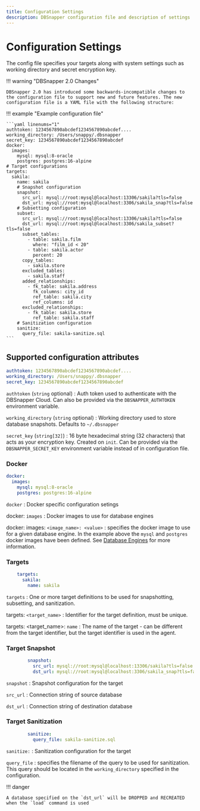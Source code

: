 ```yaml
---
title: Configuration Settings
description: DBSnapper configuration file and description of settings
---
```


# Configuration Settings

The config file specifies your targets along with system settings such as working directory and secret encryption key.

<!-- prettier-ignore-start -->
!!! warning "DBSnapper 2.0 Changes"

    DBSnapper 2.0 has introduced some backwards-incompatible changes to the configuration file to support new and future features. The new configuration file is a YAML file with the following structure:
<!-- prettier-ignore-end -->

<!-- prettier-ignore-start -->
!!! example "Example configuration file"

    ```yaml linenums="1"
    authtoken: 1234567890abcdef1234567890abcdef....
    working_directory: /Users/snappy/.dbsnapper
    secret_key: 1234567890abcdef1234567890abcdef
    docker:
      images:
        mysql: mysql:8-oracle
        postgres: postgres:16-alpine
    # Target configurations
    targets:
      sakila:
        name: sakila
        # Snapshot configuration
        snapshot:
          src_url: mysql://root:mysql@localhost:13306/sakila?tls=false
          dst_url: mysql://root:mysql@localhost:3306/sakila_snap?tls=false
        # Subsetting configuration
        subset:
          src_url: mysql://root:mysql@localhost:13306/sakila?tls=false
          dst_url: mysql://root:mysql@localhost:3306/sakila_subset?tls=false
          subset_tables:
            - table: sakila.film
              where: "film_id < 20"
            - table: sakila.actor
              percent: 20
          copy_tables:
            - sakila.store
          excluded_tables:
            - sakila.staff
          added_relationships:
            - fk_table: sakila.address
              fk_columns: city_id
              ref_table: sakila.city
              ref_columns: id
          excluded_relationships:
            - fk_table: sakila.store
              ref_table: sakila.staff
        # Sanitization configuration
        sanitize:
          query_file: sakila-sanitize.sql
    ```
<!-- prettier-ignore-end -->

## Supported configuration attributes

<!-- prettier-ignore-start -->
```yaml linenums="1"
authtoken: 1234567890abcdef1234567890abcdef....
working_directory: /Users/snappy/.dbsnapper
secret_key: 1234567890abcdef1234567890abcdef
```

`authtoken` (`string` optional)
:   Auth token used to authenticate with the DBSnapper Cloud. Can also be provided via the `DBSNAPPER_AUTHTOKEN` environment variable.

`working_directory` (`string` optional) 
:   Working directory used to store database snapshots. Defaults to `~/.dbsnapper`

`secret_key` (`string[32]`)
:   16 byte hexadecimal string (32 characters) that acts as your encryption key. Created on `init`. Can be provided via the `DBSNAPPER_SECRET_KEY` environment variable instead of in configuration file.

### Docker

```yaml linenums="4"
docker:
  images:
    mysql: mysql:8-oracle
    postgres: postgres:16-alpine
```

`docker`
:   Docker specific configuration setings

docker: `images`
:   Docker images to use for database engines

docker: images: `<image_name>: <value>`
:   specifies the docker image to use for a given database engine. In the example above the `mysql` and `postgres` docker images have been defined. See [Database Engines](/database-engines/introduction) for more information.

### Targets

```yaml linenums="9"
    targets:
      sakila:
        name: sakila
```
`targets`
:   One or more target definitions to be used for snapshotting, subsetting, and sanitization.

targets: `<target_name>`
:   Identifier for the target definition, must be unique.

targets: <target_name\>: `name`
:   The name of the target - can be different from the target identifier, but the target identifier is used in the agent.

### Target Snapshot

```yaml linenums="13"
        snapshot:
          src_url: mysql://root:mysql@localhost:13306/sakila?tls=false
          dst_url: mysql://root:mysql@localhost:3306/sakila_snap?tls=false
```
`snapshot`
:   Snapshot configuration for the target

`src_url`
:   Connection string of source database

`dst_url`
:   Connection string of destination database

### Target Sanitization

```yaml linenums="38"
        sanitize:
          query_file: sakila-sanitize.sql
```
`sanitize:`
:   Sanitization configuration for the target

`query_file`
:   specifies the filename of the query to be used for sanitization. This query should be located in the `working_directory` specified in the configuration.

<!-- prettier-ignore-end -->

<!-- prettier-ignore-start -->
!!! danger

    A database specified on the `dst_url` will be DROPPED and RECREATED when the `load` command is used
<!-- prettier-ignore-end -->
